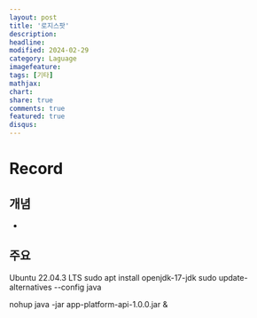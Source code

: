 ```yaml
---
layout: post
title: '로지스팟'
description:
headline:
modified: 2024-02-29
category: Laguage
imagefeature:
tags: [기타]
mathjax:
chart:
share: true
comments: true
featured: true
disqus:
---
```


# Record

## 개념

-

## 주요

Ubuntu 22.04.3 LTS
sudo apt install openjdk-17-jdk
sudo update-alternatives --config java


nohup java -jar app-platform-api-1.0.0.jar &
